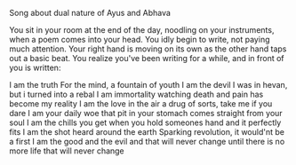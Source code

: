 Song about dual nature of Ayus and Abhava

You sit in your room at the end of the day, noodling on your instruments, when a poem comes into your head. You idly begin to write, not paying much attention. Your right hand is moving on its own as the other hand taps out a basic beat. You realize you've been writing for a while, and in front of you is written:

I am the truth
For the mind, a fountain of youth 
I am the devil 
I was in hevan, but i turned into a rebal 
I am immortality 
watching death and pain has become my reality 
I am the love in the air
a drug of sorts, take me if you dare
I am your daily woe 
that pit in your stomach comes straight from your soul
I am the chills you get
when you hold someones hand and it perfectly fits
I am the shot heard around the earth
Sparking revolution, it would'nt be a first
I am the good and the evil
and that will never change 
until there is no more life 
that will never change 